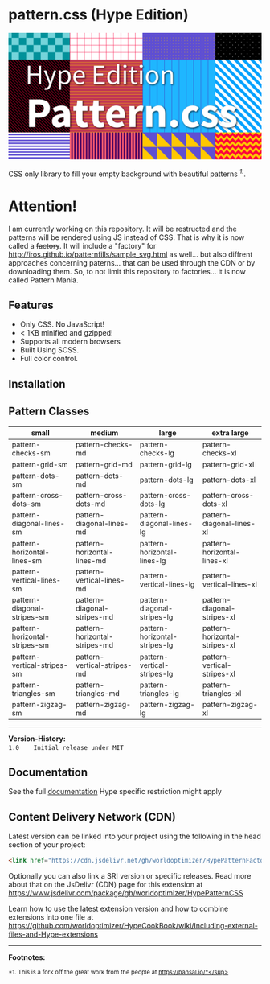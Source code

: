 # pattern.css (Hype Edition)

![Preview](HypePatternCSS.jpg)

CSS only library to fill your empty background with beautiful patterns
<sup>*1.*</sup>.

# Attention!

I am currently working on this repository. It will be restructed and the patterns will be rendered using JS instead of CSS. That is why it is now called a <strike>factory</strike>. It will include a "factory" for http://iros.github.io/patternfills/sample_svg.html as well… but also diffrent approaches concerning paterns… that can be used through the CDN or by downloading them. So, to not limit this repository to factories… it is now called Pattern Mania.


## Features

- Only CSS. No JavaScript!
- < 1KB minified and gzipped!
- Supports all modern browsers
- Built Using SCSS.
- Full color control.

## Installation


## Pattern Classes

|small|medium|large|extra large|
|--- |--- |--- |--- |
|pattern-checks-sm|pattern-checks-md|pattern-checks-lg|pattern-checks-xl|
|pattern-grid-sm|pattern-grid-md|pattern-grid-lg|pattern-grid-xl|
|pattern-dots-sm|pattern-dots-md|pattern-dots-lg|pattern-dots-xl|
|pattern-cross-dots-sm|pattern-cross-dots-md|pattern-cross-dots-lg|pattern-cross-dots-xl|
|pattern-diagonal-lines-sm|pattern-diagonal-lines-md|pattern-diagonal-lines-lg|pattern-diagonal-lines-xl|
|pattern-horizontal-lines-sm|pattern-horizontal-lines-md|pattern-horizontal-lines-lg|pattern-horizontal-lines-xl|
|pattern-vertical-lines-sm|pattern-vertical-lines-md|pattern-vertical-lines-lg|pattern-vertical-lines-xl|
|pattern-diagonal-stripes-sm|pattern-diagonal-stripes-md|pattern-diagonal-stripes-lg|pattern-diagonal-stripes-xl|
|pattern-horizontal-stripes-sm|pattern-horizontal-stripes-md|pattern-horizontal-stripes-lg|pattern-horizontal-stripes-xl|
|pattern-vertical-stripes-sm|pattern-vertical-stripes-md|pattern-vertical-stripes-lg|pattern-vertical-stripes-xl|
|pattern-triangles-sm|pattern-triangles-md|pattern-triangles-lg|pattern-triangles-xl|
|pattern-zigzag-sm|pattern-zigzag-md|pattern-zigzag-lg|pattern-zigzag-xl|

---

**Version-History:**  
`1.0	Initial release under MIT `   

## Documentation

See the full [documentation](https://bansal.io/pattern-css)
Hype specific restriction might apply

Content Delivery Network (CDN)
--

Latest version can be linked into your project using the following in the head section of your project:

```html
<link href="https://cdn.jsdelivr.net/gh/worldoptimizer/HypePatternFactory/pattern.min.css" rel="stylesheet">
```

Optionally you can also link a SRI version or specific releases. 
Read more about that on the JsDelivr (CDN) page for this extension at https://www.jsdelivr.com/package/gh/worldoptimizer/HypePatternCSS

Learn how to use the latest extension version and how to combine extensions into one file at
https://github.com/worldoptimizer/HypeCookBook/wiki/Including-external-files-and-Hype-extensions

---

**Footnotes:**

<sup>*1. This is a fork off the great work from the people at https://bansal.io/*</sup>
